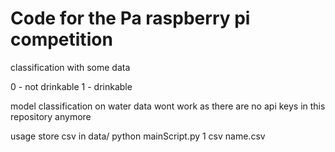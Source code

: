 # Code for the Pa raspberry pi competition
classification with some data

0 - not drinkable
1 - drinkable

model classification on water data wont work as there are no api keys in this repository anymore

usage
store csv in data/
python mainScript.py 1 csv name.csv
